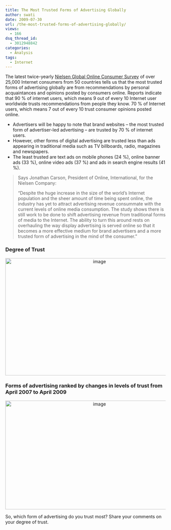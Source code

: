 ```yaml
---
title: The Most Trusted Forms of Advertising Globally
author: swati
date: 2009-07-30
url: /the-most-trusted-forms-of-advertising-globally/
views:
  - 166
dsq_thread_id:
  - 3012948842
categories:
  - Analysis
tags:
  - Internet
---
```

The latest twice-yearly <a href="http://www.nielsen-online.com/" onclick="_gaq.push(['_trackEvent', 'outbound-article', 'http://www.nielsen-online.com/', 'Nielsen Global Online Consumer Survey']);" >Nielsen Global Online Consumer Survey</a> of over 25,000 Internet consumers from 50 countries tells us that the most trusted forms of advertising globally are from recommendations by personal acquaintances and opinions posted by consumers online. Reports indicate that 90 % of internet users, which means 9 out of every 10 Internet user worldwide trusts recommendations from people they know. 70 % of Internet users, which means 7 out of every 10 trust consumer opinions posted online.

  * Advertisers will be happy to note that brand websites – the most trusted form of advertiser-led advertising – are trusted by 70 % of internet users.
  * However, other forms of digital advertising are trusted less than ads appearing in traditional media such as TV billboards, radio, magazines and newspapers.
  * The least trusted are text ads on mobile phones (24 %), online banner ads (33 %), online video ads (37 %) and ads in search engine results (41 %).

> Says Jonathan Carson, President of Online, International, for the Nielsen Company:
> 
> “Despite the huge increase in the size of the world’s Internet population and the sheer amount of time being spent online, the industry has yet to attract advertising revenue consummate with the current levels of online media consumption. The study shows there is still work to be done to shift advertising revenue from traditional forms of media to the Internet. The ability to turn this around rests on overhauling the way display advertising is served online so that it becomes a more effective medium for brand advertisers and a more trusted form of advertising in the mind of the consumer.”

### Degree of Trust

<p style="text-align: center">
  <img class="aligncenter wp-image-50763" style="border: 0pt none" src="http://cdn.devilsworkshop.org/files/2009/07/image36.png" border="0" alt="image" width="576" height="368" />
</p>

### Forms of advertising ranked by changes in levels of trust from April 2007 to April 2009

<p style="text-align: center">
  <img class="aligncenter" style="border: 0pt none" src="http://cdn.devilsworkshop.org/files/2009/07/image37.png" border="0" alt="image" width="576" height="341" />
</p>

So, which form of advertising do you trust most? Share your comments on your degree of trust.
